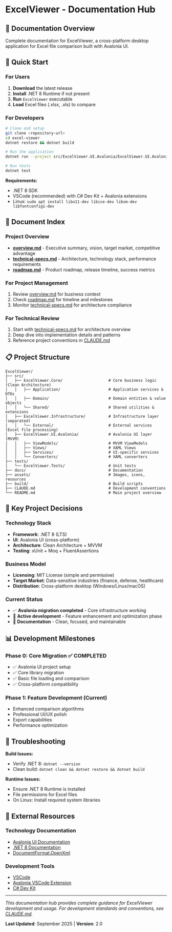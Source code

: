 # ExcelViewer - Documentation Hub

## 📁 **Documentation Overview**

Complete documentation for ExcelViewer, a cross-platform desktop application for Excel file comparison built with Avalonia UI.

## 🚀 **Quick Start**

### **For Users**
1. **Download** the latest release
2. **Install** .NET 8 Runtime if not present
3. **Run** `ExcelViewer` executable
4. **Load** Excel files (.xlsx, .xls) to compare

### **For Developers**
```bash
# Clone and setup
git clone <repository-url>
cd excel-viewer
dotnet restore && dotnet build

# Run the application
dotnet run --project src/ExcelViewer.UI.Avalonia/ExcelViewer.UI.Avalonia.csproj

# Run tests
dotnet test
```

**Requirements:**
- .NET 8 SDK
- VSCode (recommended) with C# Dev Kit + Avalonia extensions
- Linux: `sudo apt install libx11-dev libice-dev libsm-dev libfontconfig1-dev`

## 📖 **Document Index**

### **Project Overview**
- **[overview.md](./overview.md)** - Executive summary, vision, target market, competitive advantage
- **[technical-specs.md](./technical-specs.md)** - Architecture, technology stack, performance requirements
- **[roadmap.md](./roadmap.md)** - Product roadmap, release timeline, success metrics

### **For Project Management**
1. Review [overview.md](./overview.md) for business context
2. Check [roadmap.md](./roadmap.md) for timeline and milestones
3. Monitor [technical-specs.md](./technical-specs.md) for architecture compliance

### **For Technical Review**
1. Start with [technical-specs.md](./technical-specs.md) for architecture overview
2. Deep dive into implementation details and patterns
3. Reference project conventions in [CLAUDE.md](../CLAUDE.md)

## 📋 **Project Structure**

```
ExcelViewer/
├── src/
│   ├── ExcelViewer.Core/                    # Core business logic (Clean Architecture)
│   │   ├── Application/                     # Application services & DTOs
│   │   ├── Domain/                          # Domain entities & value objects
│   │   └── Shared/                          # Shared utilities & extensions
│   ├── ExcelViewer.Infrastructure/          # Infrastructure layer (separated)
│   │   └── External/                        # External services (Excel file processing)
│   ├── ExcelViewer.UI.Avalonia/             # Avalonia UI layer (MVVM)
│   │   ├── ViewModels/                      # MVVM ViewModels
│   │   ├── Views/                           # XAML Views
│   │   ├── Services/                        # UI-specific services
│   │   └── Converters/                      # XAML converters
├── tests/
│   └── ExcelViewer.Tests/                   # Unit tests
├── docs/                                    # Documentation
├── assets/                                  # Images, icons, resources
├── build/                                   # Build scripts
├── CLAUDE.md                                # Development conventions
└── README.md                                # Main project overview
```

## 🎯 **Key Project Decisions**

### **Technology Stack**
- **Framework**: .NET 8 (LTS)
- **UI**: Avalonia UI (cross-platform)
- **Architecture**: Clean Architecture + MVVM
- **Testing**: xUnit + Moq + FluentAssertions

### **Business Model**
- **Licensing**: MIT License (simple and permissive)
- **Target Market**: Data-sensitive industries (finance, defense, healthcare)
- **Distribution**: Cross-platform desktop (Windows/Linux/macOS)

### **Current Status**
- ✅ **Avalonia migration completed** - Core infrastructure working
- 🔧 **Active development** - Feature enhancement and optimization phase
- 📝 **Documentation** - Clean, focused, and maintainable

## 📊 **Development Milestones**

### **Phase 0**: Core Migration ✅ **COMPLETED**
- ✅ Avalonia UI project setup
- ✅ Core library migration
- ✅ Basic file loading and comparison
- ✅ Cross-platform compatibility

### **Phase 1**: Feature Development (Current)
- Enhanced comparison algorithms
- Professional UI/UX polish
- Export capabilities
- Performance optimization

## 🐛 **Troubleshooting**

**Build Issues:**
- Verify .NET 8: `dotnet --version`
- Clean build: `dotnet clean && dotnet restore && dotnet build`

**Runtime Issues:**
- Ensure .NET 8 Runtime is installed
- File permissions for Excel files
- On Linux: Install required system libraries

## 🔗 **External Resources**

### **Technology Documentation**
- [Avalonia UI Documentation](https://docs.avaloniaui.net/)
- [.NET 8 Documentation](https://docs.microsoft.com/en-us/dotnet/)
- [DocumentFormat.OpenXml](https://docs.microsoft.com/en-us/office/open-xml/open-xml-sdk)

### **Development Tools**
- [VSCode](https://code.visualstudio.com/)
- [Avalonia VSCode Extension](https://marketplace.visualstudio.com/items?itemName=AvaloniaTeam.vscode-avalonia)
- [C# Dev Kit](https://marketplace.visualstudio.com/items?itemName=ms-dotnettools.csdevkit)

---

*This documentation hub provides complete guidance for ExcelViewer development and usage. For development standards and conventions, see [CLAUDE.md](../CLAUDE.md).*

**Last Updated**: September 2025 | **Version**: 2.0